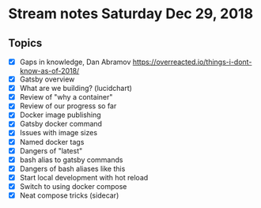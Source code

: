# Stream notes Saturday Dec 29, 2018

## Topics

- [x] Gaps in knowledge, Dan Abramov https://overreacted.io/things-i-dont-know-as-of-2018/
- [x] Gatsby overview
- [x] What are we building? (lucidchart)
- [x] Review of "why a container"
- [x] Review of our progress so far
- [x] Docker image publishing
- [x] Gatsby docker command
- [x] Issues with image sizes
- [x] Named docker tags
- [x] Dangers of "latest"
- [x] bash alias to gatsby commands
- [x] Dangers of bash aliases like this
- [x] Start local development with hot reload
- [x] Switch to using docker compose
- [x] Neat compose tricks (sidecar)
